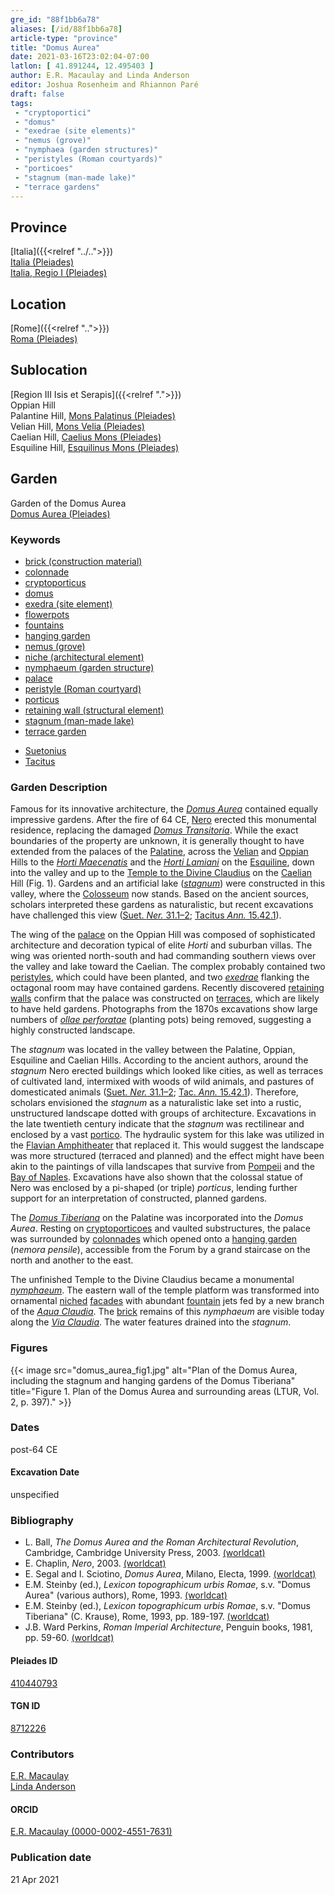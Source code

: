 ```yaml
---
gre_id: "88f1bb6a78"
aliases: [/id/88f1bb6a78]
article-type: "province"
title: "Domus Aurea"
date: 2021-03-16T23:02:04-07:00
latlon: [ 41.891244, 12.495403 ]
author: E.R. Macaulay and Linda Anderson
editor: Joshua Rosenheim and Rhiannon Paré
draft: false
tags:
 - "cryptoportici"
 - "domus"
 - "exedrae (site elements)"
 - "nemus (grove)"
 - "nymphaea (garden structures)"
 - "peristyles (Roman courtyards)"
 - "porticoes"
 - "stagnum (man-made lake)"
 - "terrace gardens"
---
```


## Province

[Italia]({{<relref "../..">}}) \
[Italia (Pleiades)](https://pleiades.stoa.org/places/1052) \
[Italia, Regio I (Pleiades)](https://pleiades.stoa.org/places/441075550)
<!-- -->
## Location

[Rome]({{<relref "..">}}) \
[Roma (Pleiades)](https://pleiades.stoa.org/places/423025)
<!-- -->
## Sublocation

[Region III Isis et Serapis]({{<relref ".">}}) \
Oppian Hill \
Palantine Hill, [Mons Palatinus (Pleiades)](https://pleiades.stoa.org/places/971691208) \
Velian Hill, [Mons Velia (Pleiades)](https://pleiades.stoa.org/places/157710058) \
Caelian Hill, [Caelius Mons (Pleiades)](https://pleiades.stoa.org/places/695491849) \
Esquiline Hill, [Esquilinus Mons (Pleiades)](https://pleiades.stoa.org/places/679976755)
<!-- -->
<!-- -->
<!-- -->
## Garden

Garden of the Domus Aurea \
[Domus Aurea (Pleiades)](https://pleiades.stoa.org/places/410440793)
<!-- -->
### Keywords
<!-- -->
- [brick (construction material)](http://vocab.getty.edu/page/aat/300010463)
- [colonnade](http://vocab.getty.edu/page/aat/300002613)
- [cryptoporticus](http://vocab.getty.edu/page/aat/300004295)
- [domus](http://vocab.getty.edu/page/aat/300005506)
- [exedra (site element)](http://vocab.getty.edu/page/aat/300081589)
- [flowerpots](http://vocab.getty.edu/page/aat/300194749)
- [fountains](http://vocab.getty.edu/page/aat/300006179)
- [hanging garden](http://vocab.getty.edu/page/aat/300008100)
- [nemus (grove)](http://vocab.getty.edu/page/aat/300008884)
- [niche (architectural element)](http://vocab.getty.edu/page/aat/300002704)
- [nymphaeum (garden structure)](http://vocab.getty.edu/page/aat/300006809)
- [palace](http://vocab.getty.edu/page/aat/300005734)
- [peristyle (Roman courtyard)](http://vocab.getty.edu/page/aat/300080971)
- [porticus](http://vocab.getty.edu/page/aat/300004145)
- [retaining wall (structural element)](http://vocab.getty.edu/page/aat/300005073)
- [stagnum (man-made lake)](http://vocab.getty.edu/page/aat/300263360)
- [terrace garden](http://vocab.getty.edu/page/aat/300404778)
<!-- -->
- [Suetonius](http://catalog.perseus.org/cite-collections/authors/urn:cite:perseus:author.1340)
- [Tacitus](http://catalog.perseus.org/cite-collections/authors/urn:cite:perseus:author.1357)
<!-- -->
<!-- -->
### Garden Description
<!-- -->
Famous for its innovative architecture, the [*Domus Aurea*](https://en.wikipedia.org/wiki/Domus_Aurea) contained equally impressive gardens. After the fire of 64 CE, [Nero](https://en.wikipedia.org/wiki/Nero) erected this monumental residence, replacing the damaged [*Domus Transitoria*](https://en.wikipedia.org/wiki/Domus_Transitoria). While the exact boundaries of the property are unknown, it is generally thought to have extended from the palaces of the [Palatine](https://en.wikipedia.org/wiki/Palatine_Hill), across the [Velian](https://en.wikipedia.org/wiki/Velian_Hill) and [Oppian](https://en.wikipedia.org/wiki/Oppian_Hill) Hills to the [*Horti Maecenatis*](https://en.wikipedia.org/wiki/Gardens_of_Maecenas) and the [*Horti Lamiani*](https://en.wikipedia.org/wiki/Horti_Lamiani) on the [Esquiline](https://en.wikipedia.org/wiki/Esquiline_Hill), down into the valley and up to the [Temple to the Divine Claudius](https://en.wikipedia.org/wiki/Temple_of_Claudius) on the [Caelian](https://en.wikipedia.org/wiki/Caelian_Hill) Hill (Fig. 1). Gardens and an artificial lake ([*stagnum*](http://vocab.getty.edu/page/aat/300263360)) were constructed in this valley, where the [Colosseum](https://en.wikipedia.org/wiki/Colosseum) now stands. Based on the ancient sources, scholars interpreted these gardens as naturalistic, but recent excavations have challenged this view ([Suet. *Ner.* 31.1–2](http://data.perseus.org/citations/urn:cts:latinLit:phi1348.abo016.perseus-lat1:31); [Tacitus *Ann.* 15.42.1](http://data.perseus.org/citations/urn:cts:latinLit:phi1351.phi005.perseus-lat1:15.42)).

The wing of the [palace](http://vocab.getty.edu/page/aat/300005734) on the Oppian Hill was composed of sophisticated architecture and decoration typical of elite *Horti* and suburban villas. The wing was oriented north-south and had commanding southern views over the valley and lake toward the Caelian<!--(Fig. 2)-->. The complex probably contained two [peristyles](https://en.wikipedia.org/wiki/Peristyle), which could have been planted, and two [*exedrae*](http://vocab.getty.edu/page/aat/300081589) flanking the octagonal room may have contained gardens. Recently discovered [retaining walls](http://vocab.getty.edu/page/aat/300005073) confirm that the palace was constructed on [terraces](http://vocab.getty.edu/page/aat/300004182), which are likely to have held gardens. Photographs from the 1870s excavations show large numbers of [*ollae perforatae*](https://brunelleschi.imss.fi.it/giardinoantico/egar.asp?c=24677) (planting pots) being removed, suggesting a highly constructed landscape.

The *stagnum* was located in the valley between the Palatine, Oppian, Esquiline and Caelian Hills. According to the ancient authors, around the *stagnum* Nero erected buildings which looked like cities, as well as terraces of cultivated land, intermixed with woods of wild animals, and pastures of domesticated animals ([Suet. *Ner.* 31.1–2](http://data.perseus.org/citations/urn:cts:latinLit:phi1348.abo016.perseus-lat1:31); [Tac. *Ann.* 15.42.1](http://data.perseus.org/citations/urn:cts:latinLit:phi1351.phi005.perseus-lat1:15.42)). Therefore, scholars envisioned the *stagnum* as a naturalistic lake set into a rustic, unstructured landscape dotted with groups of architecture. Excavations in the late twentieth century indicate that the *stagnum* was rectilinear and enclosed by a vast [portico](http://vocab.getty.edu/page/aat/300004145). The hydraulic system for this lake was utilized in the [Flavian Amphitheater](https://en.wikipedia.org/wiki/Colosseum) that replaced it. This would suggest the landscape was more structured (terraced and planned) and the effect might have been akin to the paintings of villa landscapes that survive from [Pompeii](https://en.wikipedia.org/wiki/Pompeii) and the [Bay of Naples](https://en.wikipedia.org/wiki/Gulf_of_Naples). Excavations have also shown that the colossal statue of Nero was enclosed by a pi-shaped (or triple) *porticus*, lending further support for an interpretation of constructed, planned gardens.

The [*Domus Tiberiana*](https://en.wikipedia.org/wiki/Domus_Tiberiana) on the Palatine was incorporated into the *Domus Aurea*. Resting on [cryptoporticoes](http://vocab.getty.edu/page/aat/300004295) and vaulted substructures, the palace was surrounded by [colonnades](http://vocab.getty.edu/page/aat/300002613) which opened onto a [hanging garden](http://vocab.getty.edu/page/aat/300008100) (*nemora pensile*), accessible from the Forum by a grand staircase on the north and another to the east.

The unfinished Temple to the Divine Claudius became a monumental [*nymphaeum*](http://vocab.getty.edu/page/aat/300006809). The eastern wall of the temple platform was transformed into ornamental [niched](http://vocab.getty.edu/page/aat/300002704) [facades](http://vocab.getty.edu/page/aat/300002526) with abundant [fountain](http://vocab.getty.edu/page/aat/300006179) jets fed by a new branch of the [*Aqua Claudia*](https://pleiades.stoa.org/places/423563). The [brick](http://vocab.getty.edu/page/aat/300010463) remains of this *nymphaeum* are visible today along the [*Via Claudia*](https://pleiades.stoa.org/places/688514720)<!--(Fig. 3)-->. The water features drained into the *stagnum*.


### Figures
{{< image src="domus_aurea_fig1.jpg" alt="Plan of the Domus Aurea, including the stagnum and hanging gardens of the Domus Tiberiana" title="Figure 1. Plan of the Domus Aurea and surrounding areas (LTUR, Vol. 2, p. 397)." >}}

<!--{{< image src=".jpg" alt="Gardens of the Oppian palace" title="Figure 2. Gardens of the Oppian palace (image source)." >}}-->

<!--{{< image src=".jpg" alt="Photograph of Neronian nymphaeum on the Caelian" title="Figure 3. Photograph of Neronian nymphaeum on the Caelian (image source)." >}}-->

### Dates

post-64 CE

#### Excavation Date

unspecified

### Bibliography

* L. Ball, *The Domus Aurea and the Roman Architectural Revolution*, Cambridge, Cambridge University Press, 2003. [(worldcat)](http://www.worldcat.org/oclc/185994172)
* E. Chaplin, *Nero*, 2003. [(worldcat)](http://www.worldcat.org/oclc/940668435)
* E. Segal and I. Sciotino, *Domus Aurea*, Milano, Electa, 1999. [(worldcat)](http://www.worldcat.org/oclc/1026067959)
* E.M. Steinby (ed.), *Lexicon topographicum urbis Romae*, s.v. "Domus Aurea" (various authors), Rome, 1993. [(worldcat)](http://www.worldcat.org/oclc/1114759113)
* E.M. Steinby (ed.), *Lexicon topographicum urbis Romae*, s.v. "Domus Tiberiana" (C. Krause), Rome, 1993, pp. 189-197. [(worldcat)](http://www.worldcat.org/oclc/1114759113)
* J.B. Ward Perkins, *Roman Imperial Architecture*, Penguin books, 1981, pp. 59-60. [(worldcat)](http://www.worldcat.org/oclc/1091918996)

#### Pleiades ID

[410440793](https://pleiades.stoa.org/places/410440793)

#### TGN ID

[8712226](http://vocab.getty.edu/page/tgn/8712226)

### Contributors

[E.R. Macaulay](https://emacaulaylewis.com)\
[Linda Anderson](#)<!--Find website-->

#### ORCID

[E.R. Macaulay (0000-0002-4551-7631)](https://orcid.org/0000-0002-4551-7631)
<!--ORCID for Linda Anderson-->

### Publication date


21 Apr 2021
